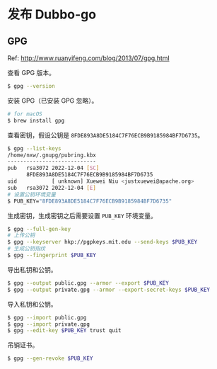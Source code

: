 # 发布 Dubbo-go

## GPG

Ref: http://www.ruanyifeng.com/blog/2013/07/gpg.html

查看 GPG 版本。

```bash
$ gpg --version
```

安装 GPG（已安装 GPG 忽略）。

```bash
# for macOS
$ brew install gpg
```

查看密钥，假设公钥是 `8FDE893A8DE5184C7F76ECB9B9185984BF7D6735`。

```bash
$ gpg --list-keys
/home/nxw/.gnupg/pubring.kbx
----------------------------
pub   rsa3072 2022-12-04 [SC]
      8FDE893A8DE5184C7F76ECB9B9185984BF7D6735
uid           [ unknown] Xuewei Niu <justxuewei@apache.org>
sub   rsa3072 2022-12-04 [E]
# 设置公钥环境变量
$ PUB_KEY="8FDE893A8DE5184C7F76ECB9B9185984BF7D6735"
```

生成密钥，生成密钥之后需要设置 `PUB_KEY` 环境变量。

```bash
$ gpg --full-gen-key
# 上传公钥
$ gpg --keyserver hkp://pgpkeys.mit.edu --send-keys $PUB_KEY
# 生成公钥指纹
$ gpg --fingerprint $PUB_KEY
```

导出私钥和公钥。

```bash
$ gpg --output public.gpg --armor --export $PUB_KEY
$ gpg --output private.gpg --armor --export-secret-keys $PUB_KEY
```

导入私钥和公钥。

```bash
$ gpg --import public.gpg
$ gpg --import private.gpg
$ gpg --edit-key $PUB_KEY trust quit
```

吊销证书。

```bash
$ gpg --gen-revoke $PUB_KEY
```
